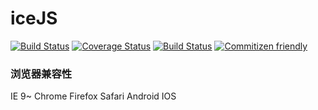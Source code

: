 # iceJS
[![Build Status](https://travis-ci.org/icejs-team/icejs.svg?branch=master)](https://travis-ci.org/icejs-team/icejs)
[![Coverage Status](https://coveralls.io/repos/github/icejs-team/icejs/badge.svg?branch=dev)](https://coveralls.io/github/icejs-team/icejs?branch=master)
[![Build Status](https://saucelabs.com/buildstatus/icejs_team)](https://saucelabs.com/beta/builds/0afdd39846aa4eb49d060fccb8de2406)
[![Commitizen friendly](https://img.shields.io/badge/commitizen-friendly-brightgreen.svg)](http://commitizen.github.io/cz-cli/)
### 浏览器兼容性
IE 9~
Chrome
Firefox
Safari
Android
IOS